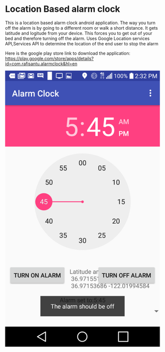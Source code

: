 # Location Based alarm clock

This is a location based alarm clock android application. 
The way you turn off the alarm is by going to a different room or walk a short distance. 
It gets latitude and logitude from your device.
This forces you to get out of your bed and therefore turning off the alarm.
Uses Google Location services API,Services API to determine the location of the end user to stop the alarm


Here is the google play store link to download the application:
https://play.google.com/store/apps/details?id=com.rafisantu.alarmclock&hl=en


![main](https://github.com/shafihaque7/AlarmClock/blob/master/Screenshot_1.png)




